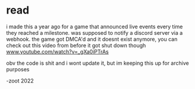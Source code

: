# read

i made this a year ago for a game that announced live events every time they reached a milestone. was supposed to notify a discord server via a webhook. the game got DMCA'd and it doesnt exist anymore, you can check out this video from before it got shut down though www.youtube.com/watch?v=_gXa0iPTrAs

obv the code is shit and i wont update it, but im keeping this up for archive purposes

-zoot 2022
